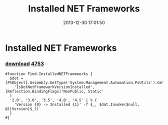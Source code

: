 ﻿---
pid:            4752
parent:         0
children:       4753
poster:         greg zakharov
title:          Installed NET Frameworks
date:           2013-12-30 17:01:50
description:    
format:         posh
---

# Installed NET Frameworks

### [download](4752.ps1)  [4753](4753.md)



```posh
#function Find-InstalledNETFrameworks {
  $dot = [PSObject].Assembly.GetType('System.Management.Automation.PsUtils').GetMethod(
    'IsDotNetFrameworkVersionInstalled', [Reflection.BindingFlags]'NonPublic, Static'
  )
  '2.0', '3.0', '3.5', '4.0', '4.5' | % {
    'Version {0} -> Installed {1}' -f $_, $dot.Invoke($null, @([Version]$_))
  }
#}
```
